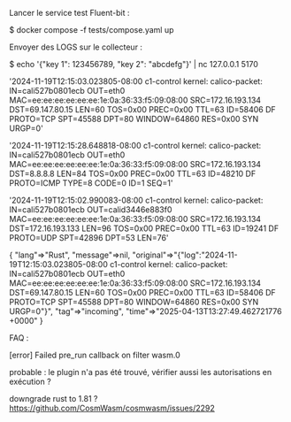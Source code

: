 
Lancer le service test Fluent-bit :

$ docker compose -f tests/compose.yaml up

Envoyer des LOGS sur le collecteur :

$ echo '{"key 1": 123456789, "key 2": "abcdefg"}' | nc 127.0.0.1 5170



'2024-11-19T12:15:03.023805-08:00 c1-control kernel: calico-packet: IN=cali527b0801ecb OUT=eth0 MAC=ee:ee:ee:ee:ee:ee:1e:0a:36:33:f5:09:08:00 SRC=172.16.193.134 DST=69.147.80.15 LEN=60 TOS=0x00 PREC=0x00 TTL=63 ID=58406 DF PROTO=TCP SPT=45588 DPT=80 WINDOW=64860 RES=0x00 SYN URGP=0'

'2024-11-19T12:15:28.648818-08:00 c1-control kernel: calico-packet: IN=cali527b0801ecb OUT=eth0 MAC=ee:ee:ee:ee:ee:ee:1e:0a:36:33:f5:09:08:00 SRC=172.16.193.134 DST=8.8.8.8 LEN=84 TOS=0x00 PREC=0x00 TTL=63 ID=48210 DF PROTO=ICMP TYPE=8 CODE=0 ID=1 SEQ=1'

'2024-11-19T12:15:02.990083-08:00 c1-control kernel: calico-packet: IN=cali527b0801ecb OUT=calid3446e883f0 MAC=ee:ee:ee:ee:ee:ee:1e:0a:36:33:f5:09:08:00 SRC=172.16.193.134 DST=172.16.193.133 LEN=96 TOS=0x00 PREC=0x00 TTL=63 ID=19241 DF PROTO=UDP SPT=42896 DPT=53 LEN=76'


{
    "lang"=>"Rust",
    "message"=>nil,
    "original"=>"{"log":"2024-11-19T12:15:03.023805-08:00 c1-control kernel: calico-packet: IN=cali527b0801ecb OUT=eth0 MAC=ee:ee:ee:ee:ee:ee:1e:0a:36:33:f5:09:08:00 SRC=172.16.193.134 DST=69.147.80.15 LEN=60 TOS=0x00 PREC=0x00 TTL=63 ID=58406 DF PROTO=TCP SPT=45588 DPT=80 WINDOW=64860 RES=0x00 SYN URGP=0"}",
    "tag"=>"incoming",
    "time"=>"2025-04-13T13:27:49.462721776 +0000"
}





FAQ :

[error] Failed pre_run callback on filter wasm.0

probable : le plugin n'a pas été trouvé, vérifier aussi les autorisations en exécution ?


downgrade rust to 1.81 ?
https://github.com/CosmWasm/cosmwasm/issues/2292